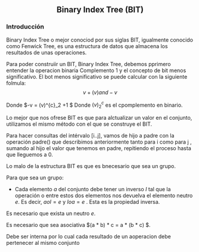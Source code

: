 <div align="center">
  
  ## Binary Index Tree (BIT)
    
</div>

### Introducción

  Binary Index Tree o mejor conociod por sus siglas BIT, igualmente conocido como Fenwick Tree, es una estructura de datos que almacena los resultados de unas operaciones. 
  
  Para poder construiir un BIT, Binary Index Tree, debemos pprimero entender la operacion binaria Complemento 1 y el concepto de bit menos significativo. El bot menos significativo se puede calcular con la siguiente folmula: 
  $$v + (v) and -v $$
  
  Donde $-v = (v)^{c}_2 +1 $
  Donde $(v)^{c}_2$ es el cpomplemento en binario.
  
  Lo mejor que nos ofrese BIT es que para alctualizar un valor en el conjunto, utilizamos el mismo método con el que se construye el BIT.
  
  Para hacer consultas del intérvalo [i..j], vamos de hijo a padre con la operación padre() que describimos anteriormente tanto para i como para j , sumando al hijo el valor que tenemos en padre, repitiendo el proceso hasta que lleguemos a 0. 
  
  Lo malo de la estructura BIT es que es bnecesario que sea un grupo.
  
  Para que sea un grupo:
  
 
  * Cada elemento $a$ del conjunto debe tener un inverso $I$ tal que la operación o entre estos dos elementos nos devuelva el elemento neutro $e$. Es decir, $aoI=e$ y $Ioa=e$ . Esta es la propiedad inversa.
  
  Es necesario que exista un neutro $e$.
  
  Es necesario que sea asociativa $(a * b) * c = a * (b * c) $.
  
  Debe ser interna por lo cual cada resultado de un aoperacion debe pertenecer al mismo conjunto 


</div>
